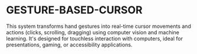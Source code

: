 # GESTURE-BASED-CURSOR
This system transforms hand gestures into real-time cursor movements and actions (clicks, scrolling, dragging) using computer vision and machine learning. It's designed for touchless interaction with computers, ideal for presentations, gaming, or accessibility applications.
